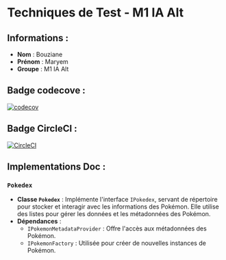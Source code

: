 # Techniques de Test - M1 IA Alt
## Informations :

- **Nom** : Bouziane
- **Prénom** : Maryem
- **Groupe** : M1 IA Alt

## Badge codecove :
[![codecov](https://codecov.io/gh/BouzianeMaryem/ceri-m1-techniques-de-test/graph/badge.svg?token=6WQJWMQFOP)](https://codecov.io/gh/BouzianeMaryem/ceri-m1-techniques-de-test)
## Badge CircleCI :

[![CircleCI](https://dl.circleci.com/status-badge/img/gh/BouzianeMaryem/ceri-m1-techniques-de-test/tree/master.svg?style=svg)](https://dl.circleci.com/status-badge/redirect/gh/BouzianeMaryem/ceri-m1-techniques-de-test/tree/master)
## Implementations Doc :

### `Pokedex`
- **Classe `Pokedex`** : Implémente l'interface `IPokedex`, servant de répertoire pour stocker et interagir avec les informations des Pokémon. Elle utilise des listes pour gérer les données et les métadonnées des Pokémon.
- **Dépendances** :
    - `IPokemonMetadataProvider` : Offre l'accès aux métadonnées des Pokémon.
    - `IPokemonFactory` : Utilisée pour créer de nouvelles instances de Pokémon.
